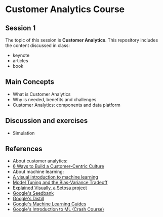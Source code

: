 # Customer Analytics Course

## Session 1

The topic of this session is **Customer Analytics**. This repository includes the content discussed in class:

  - keynote
  - articles
  - book

## Main Concepts

  - What is Customer Analytics
  - Why is needed, benefits and challenges
  - Customer Analytics: components and data platform
  
## Discussion and exercises

  - Simulation
  
## References

 - About customer analytics:
  - [6 Ways to Build a Customer-Centric Culture](https://hbr.org/2018/10/6-ways-to-build-a-customer-centric-culture)
 - About machine learning:
  - [A visual introduction to machine learning](http://www.r2d3.us/visual-intro-to-machine-learning-part-1/)
  - [Model Tuning and the Bias-Variance Tradeoff](http://www.r2d3.us/visual-intro-to-machine-learning-part-2/)
  - [Explained Visually, a Setosa project](http://setosa.io/ev/)
  - [Google's Seedbank](http://tools.google.com/seedbank/)
  - [Google's Distill](https://distill.pub)
  - [Google's Machine Learning Guides](https://developers.google.com/machine-learning/guides/)
  - [Google's Introduction to ML (Crash Course)](https://developers.google.com/machine-learning/crash-course/ml-intro)
